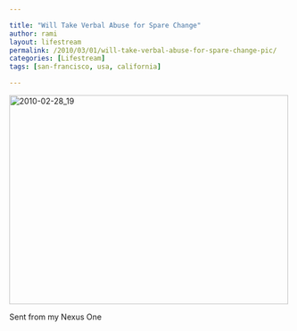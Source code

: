 ```yaml
---

title: "Will Take Verbal Abuse for Spare Change"
author: rami
layout: lifestream 
permalink: /2010/03/01/will-take-verbal-abuse-for-spare-change-pic/
categories: [Lifestream]
tags: [san-francisco, usa, california]

---
```


<div class='p_embed p_image_embed'>
  <a href="http://139.59.20.41/wp-content/uploads/2011/12/2010-02-28_19-55-37-scaled-1000.jpg"><img alt="2010-02-28_19" height="375" src="http://139.59.20.41/wp-content/uploads/2011/12/2010-02-28_19-55-37-scaled-1000.jpg?w=300" width="500" /></a>
</div></p> 

Sent from my Nexus One
